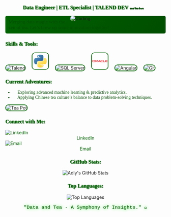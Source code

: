 <!-- Header -->
<h3 align="center" style="color: #006400; font-family: 'Verdana'; text-shadow: 1px 1px 2px #004d00;">
  Data Engineer | ETL Specialist | TALEND DEV
  <span style="font-family: 'Verdana'; font-size: 0.5em; letter-spacing: -0.05em; color: #004d00; text-shadow: 0.5px 0.5px 1px #003300;">
    𝓪𝓷𝓭 𝓽𝓮𝓪 𝓵𝓸𝓿𝓮𝓻
  </span> 🍃
</h3>

<img align="right" alt="Coding" width="300" src="https://media0.giphy.com/media/v1.Y2lkPTc5MGI3NjExY3pkZmU2ZXU2Znh2MGRjMXJrdnRsbGp4YmFnOXBzNDMzaDRqNGxlYiZlcD12MV9pbnRlcm5hbF9naWZfYnlfaWQmY3Q9Zw/mBLYrKaZJACmtum22X/giphy.webp" style="border-radius: 10px;">

<!-- Short Intro -->
<p align="left" style="color: #004d00; font-size: 1.1em; font-family: 'Lucida Console'; background: linear-gradient(135deg, #006400 0%, #004d00 100%); padding: 10px; border-radius: 5px;">
  Merging data magic with the zen of tea. Let’s brew up some innovation together!
</p>

<!-- Skills & Tools with Emphasis on Talend -->
<h3 align="left" style="color: #006400; font-family: 'Verdana'; text-shadow: 1px 1px 2px #004d00;">Skills & Tools:</h3>
<p align="left">
  <img src="https://www.vectorlogo.zone/logos/talend/talend-icon.svg" alt="Talend" width="50" height="50" style="margin-right: 15px; border: 2px solid #006400; border-radius: 10px; transition: transform 0.3s ease;" class="hover-zoom" />
  <img src="https://raw.githubusercontent.com/devicons/devicon/master/icons/python/python-original.svg" alt="Python" width="50" height="50" style="margin-right: 15px; border: 2px solid #006400; border-radius: 10px; transition: transform 0.3s ease;" class="hover-zoom" />
  <img src="https://www.vectorlogo.zone/logos/microsoft/microsoft-icon.svg" alt="SQL Server" width="50" height="50" style="margin-right: 15px; border: 2px solid #006400; border-radius: 10px; transition: transform 0.3s ease;" class="hover-zoom" />
  <img src="https://raw.githubusercontent.com/devicons/devicon/master/icons/oracle/oracle-original.svg" alt="Oracle" width="50" height="50" style="margin-right: 15px; border: 2px solid #006400; border-radius: 10px; transition: transform 0.3s ease;" class="hover-zoom" />
  <img src="https://angular.io/assets/images/logos/angular/angular.svg" alt="Angular" width="50" height="50" style="margin-right: 15px; border: 2px solid #006400; border-radius: 10px; transition: transform 0.3s ease;" class="hover-zoom" />
  <img src="https://www.vectorlogo.zone/logos/git-scm/git-scm-icon.svg" alt="Git" width="50" height="50" style="margin-right: 15px; border: 2px solid #006400; border-radius: 10px; transition: transform 0.3s ease;" class="hover-zoom" />
</p>

<!-- What I'm Working On -->
<h3 align="left" style="color: #006400; font-family: 'Verdana'; text-shadow: 1px 1px 2px #004d00;">Current Adventures:</h3>
<ul style="color: #004d00; font-family: 'Trebuchet MS';">
  <li>🌸 Exploring advanced machine learning & predictive analytics.</li>
  <li>🌸 Applying Chinese tea culture’s balance to data problem-solving techniques. 🍵</li>
</ul>

<!-- Tea Pot Image -->
<img src="https://img.icons8.com/material-outlined/50/000000/teapot.png" alt="Tea Pot" width="50" height="50" style="margin-right: 15px; border: 2px solid #006400; border-radius: 10px; transition: transform 0.3s ease;" class="hover-zoom" />

<!-- Let's Connect -->
<h3 align="left" style="color: #006400; font-family: 'Verdana'; text-shadow: 1px 1px 2px #004d00;">Connect with Me:</h3>
<p align="left">
  <a href="https://www.linkedin.com/in/adly-byby-42448b243/" target="_blank" style="text-decoration: none; color: #006400; transition: color 0.3s ease;">
    <img src="https://img.icons8.com/color/48/000000/linkedin.png" alt="LinkedIn" width="40" height="40" />
    <span style="display: block; text-align: center;">LinkedIn</span>
  </a>
  <a href="mailto:adly.byby@esprit.tn" style="text-decoration: none; color: #006400; transition: color 0.3s ease;">
    <img src="https://img.icons8.com/color/48/000000/gmail.png" alt="Email" width="40" height="40" />
    <span style="display: block; text-align: center;">Email</span>
  </a>
</p>

<!-- GitHub Stats -->
<h3 align="center" style="color: #006400; font-family: 'Verdana'; text-shadow: 1px 1px 2px #004d00;">GitHub Stats:</h3>
<p align="center">
  <img src="https://github-readme-stats.vercel.app/api?username=bybyadly&show_icons=true&count_private=true&hide_title=true&hide=prs&theme=github_dark&border_color=004d00&text_color=004d00&icon_color=006400" alt="Adly's GitHub Stats" />
</p>

<!-- Top Languages -->
<h3 align="center" style="color: #006400; font-family: 'Verdana'; text-shadow: 1px 1px 2px #004d00;">Top Languages:</h3>
<p align="center">
  <img src="https://github-readme-stats.vercel.app/api/top-langs?username=bybyadly&show_icons=true&locale=en&layout=compact&theme=github_dark&border_color=004d00&text_color=004d00" alt="Top Languages" />
</p>

<!-- Footer -->
<p align="center" style="color: #004d00; font-family: 'Courier New'; font-size: 1.1em; text-shadow: 0 0 10px #00ff00;">
  "Data and Tea - A Symphony of Insights." 🍵
</p>

<style>
.hover-zoom:hover {
  transform: scale(1.2); /* Zoom effect */
}
</style>
